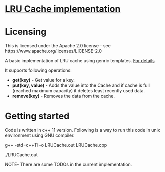 <h1><a href="https://leetcode.com/problems/lru-cache/">LRU Cache implementation </a></h1>

<h1>Licensing</h1>
This is licensed under the Apache 2.0 license - see https://www.apache.org/licenses/LICENSE-2.0

A basic implementation of LRU cache using genric templates. <a href="https://en.wikipedia.org/wiki/Cache_replacement_policies#Least_recently_used_(LRU)"> For details</a>

It supports following operations:
- <b>get(key)</b> - Get value for a key.
- <b>put(key, value)</b> - Adds the value into the Cache and if cache is full (reached maximum capacity) it deletes least recently used data.
- <b>remove(key)</b> - Removes the data from the cache.


<h1>Getting started</h1>
Code is written in c++ 11 version. Following is a way to run this code in unix environment using GNU compiler.

g++ -std=c++11 -o LRUCache.out LRUCache.cpp

./LRUCache.out

NOTE- There are some TODOs in the current implementation.